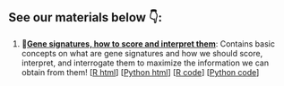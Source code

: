 ## See our materials below 👇:
1. 💊[**Gene signatures, how to score and interpret them**](https://htmlpreview.github.io/?https://github.com/CellDiscoveryNetwork/teaching-resources/blob/gh-pages/gene-signatures-1/gene-signatures-R.html): Contains basic concepts on what are gene signatures and how we should score, interpret, and interrogate them to maximize the information we can obtain from them!
   [[R html](https://htmlpreview.github.io/?https://github.com/CellDiscoveryNetwork/teaching-resources/blob/gh-pages/gene-signatures-1/gene-signatures-R.html)]
   [[Python html](https://htmlpreview.github.io/?https://github.com/CellDiscoveryNetwork/teaching-resources/blob/gh-pages/gene-signatures-1/gene-signatures-py.html)]
   [[R code](https://github.com/CellDiscoveryNetwork/teaching-resources/blob/gh-pages/gene-signatures-1/gene-signatures-R.qmd)]
   [[Python code](https://github.com/CellDiscoveryNetwork/teaching-resources/blob/gh-pages/gene-signatures-1/gene-signatures-py.ipynb)]
